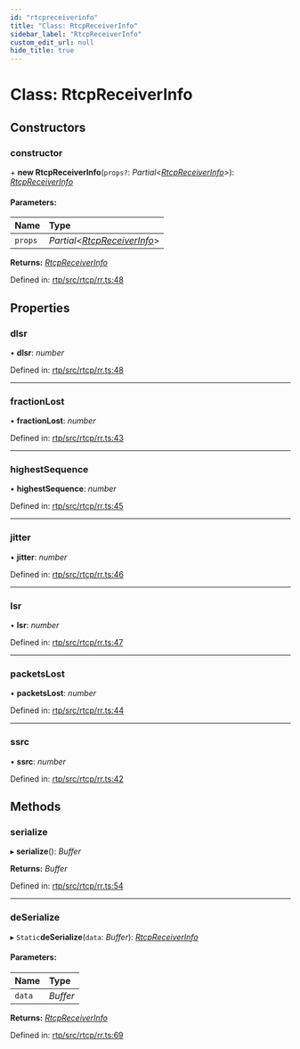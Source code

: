 ```yaml
---
id: "rtcpreceiverinfo"
title: "Class: RtcpReceiverInfo"
sidebar_label: "RtcpReceiverInfo"
custom_edit_url: null
hide_title: true
---
```


# Class: RtcpReceiverInfo

## Constructors

### constructor

\+ **new RtcpReceiverInfo**(`props?`: *Partial*<[*RtcpReceiverInfo*](rtcpreceiverinfo.md)\>): [*RtcpReceiverInfo*](rtcpreceiverinfo.md)

#### Parameters:

Name | Type |
:------ | :------ |
`props` | *Partial*<[*RtcpReceiverInfo*](rtcpreceiverinfo.md)\> |

**Returns:** [*RtcpReceiverInfo*](rtcpreceiverinfo.md)

Defined in: [rtp/src/rtcp/rr.ts:48](https://github.com/shinyoshiaki/werift-webrtc/blob/ea933e6/packages/rtp/src/rtcp/rr.ts#L48)

## Properties

### dlsr

• **dlsr**: *number*

Defined in: [rtp/src/rtcp/rr.ts:48](https://github.com/shinyoshiaki/werift-webrtc/blob/ea933e6/packages/rtp/src/rtcp/rr.ts#L48)

___

### fractionLost

• **fractionLost**: *number*

Defined in: [rtp/src/rtcp/rr.ts:43](https://github.com/shinyoshiaki/werift-webrtc/blob/ea933e6/packages/rtp/src/rtcp/rr.ts#L43)

___

### highestSequence

• **highestSequence**: *number*

Defined in: [rtp/src/rtcp/rr.ts:45](https://github.com/shinyoshiaki/werift-webrtc/blob/ea933e6/packages/rtp/src/rtcp/rr.ts#L45)

___

### jitter

• **jitter**: *number*

Defined in: [rtp/src/rtcp/rr.ts:46](https://github.com/shinyoshiaki/werift-webrtc/blob/ea933e6/packages/rtp/src/rtcp/rr.ts#L46)

___

### lsr

• **lsr**: *number*

Defined in: [rtp/src/rtcp/rr.ts:47](https://github.com/shinyoshiaki/werift-webrtc/blob/ea933e6/packages/rtp/src/rtcp/rr.ts#L47)

___

### packetsLost

• **packetsLost**: *number*

Defined in: [rtp/src/rtcp/rr.ts:44](https://github.com/shinyoshiaki/werift-webrtc/blob/ea933e6/packages/rtp/src/rtcp/rr.ts#L44)

___

### ssrc

• **ssrc**: *number*

Defined in: [rtp/src/rtcp/rr.ts:42](https://github.com/shinyoshiaki/werift-webrtc/blob/ea933e6/packages/rtp/src/rtcp/rr.ts#L42)

## Methods

### serialize

▸ **serialize**(): *Buffer*

**Returns:** *Buffer*

Defined in: [rtp/src/rtcp/rr.ts:54](https://github.com/shinyoshiaki/werift-webrtc/blob/ea933e6/packages/rtp/src/rtcp/rr.ts#L54)

___

### deSerialize

▸ `Static`**deSerialize**(`data`: *Buffer*): [*RtcpReceiverInfo*](rtcpreceiverinfo.md)

#### Parameters:

Name | Type |
:------ | :------ |
`data` | *Buffer* |

**Returns:** [*RtcpReceiverInfo*](rtcpreceiverinfo.md)

Defined in: [rtp/src/rtcp/rr.ts:69](https://github.com/shinyoshiaki/werift-webrtc/blob/ea933e6/packages/rtp/src/rtcp/rr.ts#L69)
